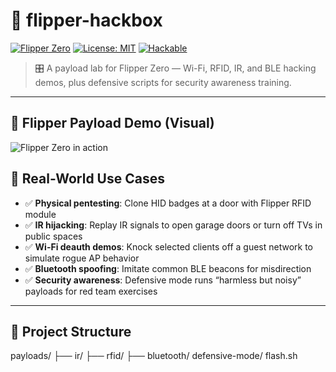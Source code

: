# 🐬 flipper-hackbox

[![Flipper Zero](https://img.shields.io/badge/device-Flipper%20Zero-orange)](https://flipperzero.one/)
[![License: MIT](https://img.shields.io/badge/license-MIT-blue.svg)](LICENSE)
[![Hackable](https://img.shields.io/badge/hack-ready-critical)]()

> 🎛️ A payload lab for Flipper Zero — Wi-Fi, RFID, IR, and BLE hacking demos, plus defensive scripts for security awareness training.

---
## 🎥 Flipper Payload Demo (Visual)

![Flipper Zero in action](flipper.png)

## 🎯 Real-World Use Cases

- ✅ **Physical pentesting**: Clone HID badges at a door with Flipper RFID module
- ✅ **IR hijacking**: Replay IR signals to open garage doors or turn off TVs in public spaces
- ✅ **Wi-Fi deauth demos**: Knock selected clients off a guest network to simulate rogue AP behavior
- ✅ **Bluetooth spoofing**: Imitate common BLE beacons for misdirection
- ✅ **Security awareness**: Defensive mode runs “harmless but noisy” payloads for red team exercises

---

## 📂 Project Structure
payloads/ ├── ir/ ├── rfid/ ├── bluetooth/ defensive-mode/ flash.sh


